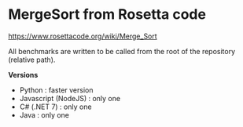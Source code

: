 # MergeSort from Rosetta code

https://www.rosettacode.org/wiki/Merge_Sort

All benchmarks are written to be called from the root of the repository (relative path).

**Versions**

- Python : faster version
- Javascript (NodeJS) : only one
- C# (.NET 7) : only one
- Java : only one